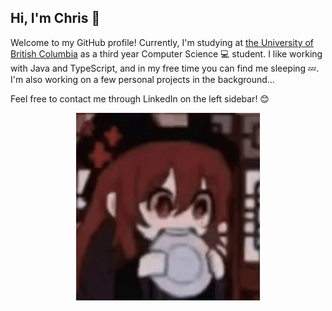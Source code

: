 ## Hi, I'm Chris 👋
Welcome to my GitHub profile! Currently, I'm studying at [the University of British Columbia](https://ubc.ca) as a third year Computer Science 💻 student. I like working with Java and TypeScript, and in my free time you can find me sleeping 💤. I'm also working on a few personal projects in the background...

Feel free to contact me through LinkedIn on the left sidebar! 😊

<p align="center">
  <a href="https://qiuchris.github.io"><img src="res/hutao.gif" height="300"></a>
</p>

